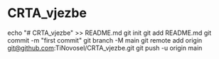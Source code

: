 # CRTA_vjezbe
echo "# CRTA_vjezbe" >> README.md
git init
git add README.md
git commit -m "first commit"
git branch -M main
git remote add origin git@github.com:TiNovosel/CRTA_vjezbe.git
git push -u origin main